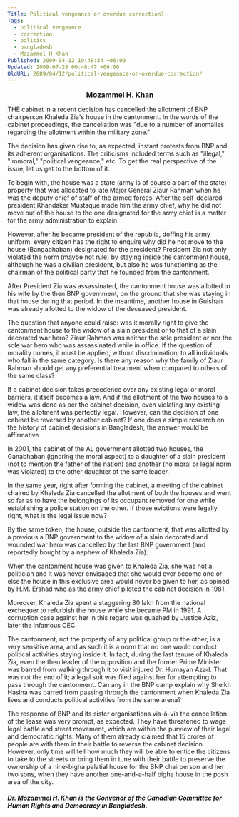 ```yaml
---
Title: Political vengeance or overdue correction?
Tags:
  - political vengeance
  - correction
  - politics
  - bangladesh
  - Mozammel H Khan
Published: 2009-04-12 19:48:34 +06:00
Updated: 2009-07-28 00:48:47 +06:00
OldURL: 2009/04/12/political-vengeance-or-overdue-correction/
---
```


<p style="text-align: center;"><strong><span style="font-size: medium;">Mozammel H. Khan</span></strong></p>

THE cabinet in a recent decision has cancelled the allotment of BNP chairperson Khaleda Zia's house in the cantonment. In the words of the cabinet proceedings, the cancellation was "due to a number of anomalies regarding the allotment within the military zone."

The decision has given rise to, as expected, instant protests from BNP and its adherent organisations. The criticisms included terms such as "illegal," "immoral," "political vengeance," etc. To get the real perspective of the issue, let us get to the bottom of it.

To begin with, the house was a state (army is of course a part of the state) property that was allocated to late Major General Ziaur Rahman when he was the deputy chief of staff of the armed forces. After the self-declared president Khandaker Mustaque made him the army chief, why he did not move out of the house to the one designated for the army chief is a matter for the army administration to explain.

However, after he became president of the republic, doffing his army uniform, every citizen has the right to enquire why did he not move to the house (Bangabhaban) designated for the president? President Zia not only violated the norm (maybe not rule) by staying inside the cantonment house, although he was a civilian president, but also he was functioning as the chairman of the political party that he founded from the cantonment.

After President Zia was assassinated, the cantonment house was allotted to his wife by the then BNP government, on the ground that she was staying in that house during that period. In the meantime, another house in Gulshan was already allotted to the widow of the deceased president.

The question that anyone could raise: was it morally right to give the cantonment house to the widow of a slain president or to that of a slain decorated war hero? Ziaur Rahman was neither the sole president or nor the sole war hero who was assassinated while in office. If the question of morality comes, it must be applied, without discrimination, to all individuals who fall in the same category. Is there any reason why the family of Ziaur Rahman should get any preferential treatment when compared to others of the same class?

If a cabinet decision takes precedence over any existing legal or moral barriers, it itself becomes a law. And if the allotment of the two houses to a widow was done as per the cabinet decision, even violating any existing law, the allotment was perfectly legal. However, can the decision of one cabinet be reversed by another cabinet? If one does a simple research on the history of cabinet decisions in Bangladesh, the answer would be affirmative.

In 2001, the cabinet of the AL government allotted two houses, the Ganabhaban (ignoring the moral aspect) to a daughter of a slain president (not to mention the father of the nation) and another (no moral or legal norm was violated) to the other daughter of the same leader.

In the same year, right after forming the cabinet, a meeting of the cabinet chaired by Khaleda Zia cancelled the allotment of both the houses and went so far as to have the belongings of its occupant removed for one while establishing a police station on the other. If those evictions were legally right, what is the legal issue now?

By the same token, the house, outside the cantonment, that was allotted by a previous a BNP government to the widow of a slain decorated and wounded war hero was cancelled by the last BNP government (and reportedly bought by a nephew of Khaleda Zia).

When the cantonment house was given to Khaleda Zia, she was not a politician and it was never envisaged that she would ever become one or else the house in this exclusive area would never be given to her, as opined by H.M. Ershad who as the army chief piloted the cabinet decision in 1981.

Moreover, Khaleda Zia spent a staggering 80 lakh from the national exchequer to refurbish the house while she became PM in 1991. A corruption case against her in this regard was quashed by Justice Aziz, later the infamous CEC.

The cantonment, not the property of any political group or the other, is a very sensitive area, and as such it is a norm that no one would conduct political activities staying inside it. In fact, during the last tenure of Khaleda Zia, even the then leader of the opposition and the former Prime Minister was barred from walking through it to visit injured Dr. Humayan Azad. That was not the end of it; a legal suit was filed against her for attempting to pass through the cantonment. Can any in the BNP camp explain why Sheikh Hasina was barred from passing through the cantonment when Khaleda Zia lives and conducts political activities from the same arena?

The response of BNP and its sister organisations vis-à-vis the cancellation of the lease was very prompt, as expected. They have threatened to wage legal battle and street movement, which are within the purview of their legal and democratic rights. Many of them already claimed that 15 crores of people are with them in their battle to reverse the cabinet decision. However, only time will tell how much they will be able to entice the citizens to take to the streets or bring them in tune with their battle to preserve the ownership of a nine-bigha palatial house for the BNP chairperson and her two sons, when they have another one-and-a-half bigha house in the posh area of the city.
<h5>Dr. Mozammel H. Khan is the Convenor of the Canadian Committee for Human Rights and Democracy in Bangladesh.</h5>

